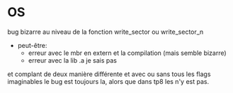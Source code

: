 OS
==

bug bizarre au niveau de la fonction write_sector ou write_sector_n
 - peut-être:
   - erreur avec le mbr en extern et la compilation (mais semble bizarre)
   - erreur avec la lib .a je sais pas
 
et complant de deux manière différente et avec ou sans tous les flags 
imaginables le bug est toujours la, alors que dans tp8 les n'y est pas.
